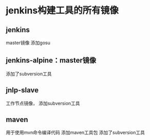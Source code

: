# jenkins构建工具的所有镜像

## jenkins
master镜像
添加gosu

## jenkins-alpine：master镜像
添加了subversion工具

## jnlp-slave
工作节点镜像，
添加subversion工具

## maven
用于使用mvn命令编译代码
添加maven工具包
添加了subversion工具


